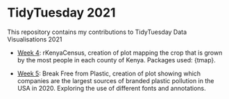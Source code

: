 # TidyTuesday 2021

This repository contains my contributions to TidyTuesday Data Visualisations 2021

- [Week 4](./4-Kenya): rKenyaCensus, creation of plot mapping the crop that is grown by the most people in each county of Kenya. Packages used: {tmap}.

- [Week 5](.4-Plastics): Break Free from Plastic, creation of plot showing which companies are the largest sources of branded plastic pollution in the USA in 2020. Exploring the use of different fonts and annotations. 
